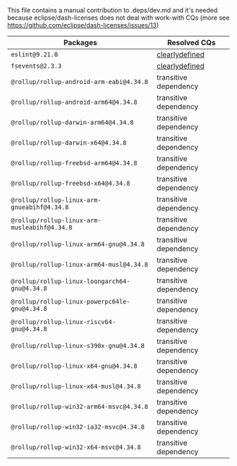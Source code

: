 This file contains a manual contribution to .deps/dev.md and it's needed because eclipse/dash-licenses does not deal with work-with CQs (more see https://github.com/eclipse/dash-licenses/issues/13)

| Packages | Resolved CQs |
| --- | --- |
| `eslint@9.21.0` | [clearlydefined](https://clearlydefined.io/definitions/npm/npmjs/-/eslint/9.21.0) |
| `fsevents@2.3.3` | [clearlydefined](https://clearlydefined.io/definitions/npm/npmjs/-/fsevents/2.3.3) |
| `@rollup/rollup-android-arm-eabi@4.34.8` | transitive dependency |
| `@rollup/rollup-android-arm64@4.34.8` | transitive dependency |
| `@rollup/rollup-darwin-arm64@4.34.8` | transitive dependency |
| `@rollup/rollup-darwin-x64@4.34.8` | transitive dependency |
| `@rollup/rollup-freebsd-arm64@4.34.8` | transitive dependency |
| `@rollup/rollup-freebsd-x64@4.34.8` | transitive dependency |
| `@rollup/rollup-linux-arm-gnueabihf@4.34.8` | transitive dependency |
| `@rollup/rollup-linux-arm-musleabihf@4.34.8` | transitive dependency |
| `@rollup/rollup-linux-arm64-gnu@4.34.8` | transitive dependency |
| `@rollup/rollup-linux-arm64-musl@4.34.8` | transitive dependency |
| `@rollup/rollup-linux-loongarch64-gnu@4.34.8` | transitive dependency |
| `@rollup/rollup-linux-powerpc64le-gnu@4.34.8` | transitive dependency |
| `@rollup/rollup-linux-riscv64-gnu@4.34.8` | transitive dependency |
| `@rollup/rollup-linux-s390x-gnu@4.34.8` | transitive dependency |
| `@rollup/rollup-linux-x64-gnu@4.34.8` | transitive dependency |
| `@rollup/rollup-linux-x64-musl@4.34.8` | transitive dependency |
| `@rollup/rollup-win32-arm64-msvc@4.34.8` | transitive dependency |
| `@rollup/rollup-win32-ia32-msvc@4.34.8` | transitive dependency |
| `@rollup/rollup-win32-x64-msvc@4.34.8` | transitive dependency |
